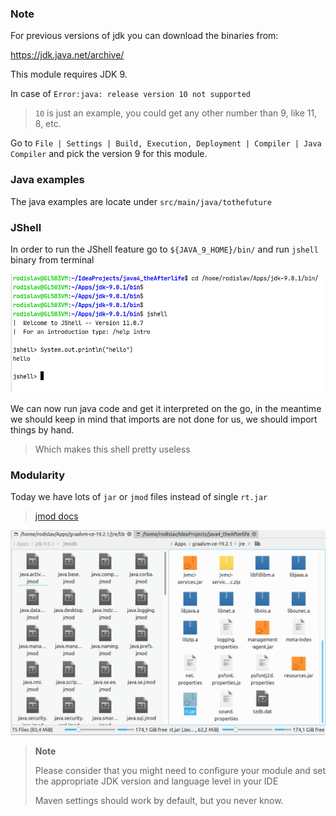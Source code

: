 ### Note

For previous versions of jdk you can download the binaries from:

https://jdk.java.net/archive/

This module requires JDK 9.

In case of `Error:java: release version 10 not supported`
> `10` is just an example, you could get any other number than 9, like 11, 8, etc.

Go to `File | Settings | Build, Execution, Deployment | Compiler | Java Compiler`
and pick the version 9 for this module.

### Java examples

The java examples are locate under `src/main/java/tothefuture`

### JShell

In order to run the JShell feature go to `${JAVA_9_HOME}/bin/` and run `jshell` binary from terminal

![](jshell.png)

We can now run java code and get it interpreted on the go, in the meantime we should keep in mind that imports are not done for us, we should import things by hand.
> Which makes this shell pretty useless

### Modularity

Today we have lots of `jar` or `jmod` files instead of single `rt.jar`
> [jmod docs](https://docs.oracle.com/javase/9/tools/jmod.htm#JSWOR-GUID-0A0BDFF6-BE34-461B-86EF-AAC9A555E2AE)

![](jmods-vs-rt.jar.png)

> **Note** 
>
> Please consider that you might need to configure your module and set the appropriate JDK version and language level in your IDE
>
> Maven settings should work by default, but you never know.